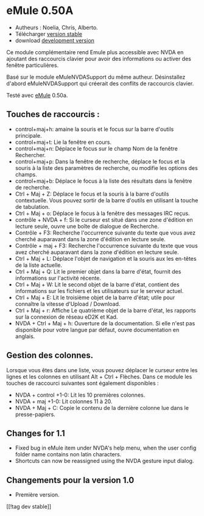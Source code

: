 # eMule 0.50A #

*	Autheurs : Noelia, Chris, Alberto.
*	Télécharger [version stable][1]
*	download [development version][3]

Ce module complémentaire rend Emule plus accessible avec NVDA en ajoutant
des raccourcis clavier pour avoir des informations ou activer des fenêtre
particulières.

Basé sur le module eMuleNVDASupport du même autheur. Désinstallez d'abord
eMuleNVDASupport qui créerait des conflits de raccourcis clavier.

Testé avec [eMule][2] 0.50a.

## Touches de raccourcis : ##

*	control+maj+h: amaine la souris et le focus sur la barre d'outils
  principale.
*	control+maj+t: Lie la fenêtre en cours.
*	control+maj+n: Déplace le focus sur le champ Nom de la fenêtre Rechercher.
*	control+maj+p: Dans la fenêtre de recherche, déplace le focus et la souris
  à la liste des paramètres de recherche, ou modifie les options des champs.
*	control+maj+b: Déplace le focus à la liste des résultats dans la fenêtre
  de recherche.
*	Ctrl + Maj + Z: Déplace le focus et la souris à la barre d'outils
  contextuelle. Vous pouvez sortir de la barre d'outils en utilisant la
  touche de tabulation.
*	Ctrl + Maj + o: Déplace le focus à la fenêtre des messages IRC reçus.
*	contrôle + NVDA + f: Si le curseur est situé dans une zone d'édition en
  lecture seule, ouvre une boîte de dialogue de Recherche.
*	Contrôle + F3: Recherche l'occurrence suivante du texte que vous avez
  cherché auparavant dans la zone d'édition en lecture seule.
*	Contrôle + maj + F3: Recherche l'occurrence suivante du texte que vous
  avez cherché auparavant dans la zone d'édition en lecture seule.
*	Ctrl + Maj + L: Déplace l'objet de navigation et la souris aux les
  en-têtes de la liste actuelle.
*	Ctrl + Maj + Q: Lit le premier objet dans la barre d'état, fournit des
  informations sur l'activité récente.
*	Ctrl + Maj + W: Lit le second objet de la barre d'état, contient des
  informations sur les fichiers et les utilisateurs sur le serveur actuel.
*	Ctrl + Maj + E: Lit le troisième objet de la barre d'état; utile pour
  connaître la vitesse d'Upload / Download.
*	Ctrl + Maj + r: Affiche Le quatrième objet de la barre d'état, les
  rapports sur la connexion de réseau eD2K et Kad.
*	NVDA + Ctrl + Maj + h: Ouverture de la documentation. Si elle n'est pas
  disponible pour votre langue par défaut, ouvre documentation en anglais.

## Gestion des colonnes. ##

Lorsque vous êtes dans une liste, vous pouvez déplacer le curseur entre les
lignes et les colonnes en utilisant Alt + Ctrl + Flèches. Dans ce module les
touches de raccourci suivantes sont également disponibles :

*	NVDA + control +1-0: Lit les 10 premières colonnes.
*	NVDA + maj +1-0: Lit colonnes 11 à 20.
*	NVDA + Maj + C: Copie le contenu de la dernière colonne lue dans le
  presse-papiers.

## Changes for 1.1 ##
*	 Fixed bug in eMule item under NVDA's help menu, when the user config
   folder name contains non latin characters.
*	 Shortcuts can now be reassigned using the NVDA gesture input dialog.

## Changements pour la version 1.0 ##
*	 Première version.

[[!tag dev stable]]

[1]: http://addons.nvda-project.org/files/get.php?file=em

[2]: http://www.emule-project.net

[3]: http://addons.nvda-project.org/files/get.php?file=em-dev
